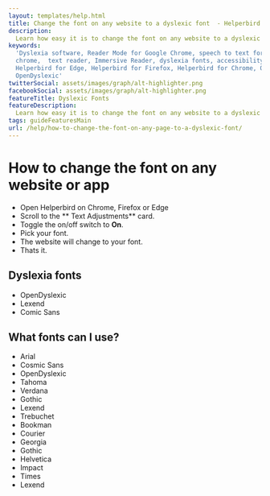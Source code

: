 ```yaml
---
layout: templates/help.html
title: Change the font on any website to a dyslexic font  - Helperbird
description:
  Learn how easy it is to change the font on any website to a dyslexic font with Helperbird.
keywords:
  'Dyslexia software, Reader Mode for Google Chrome, speech to text for chrome, Text to speech for
  chrome,  text reader, Immersive Reader, dyslexia fonts, accessibility software, dyslexia software,
  Helperbird for Edge, Helperbird for Firefox, Helperbird for Chrome, Opendyslexic for Chrome,
  OpenDyslexic'
twitterSocial: assets/images/graph/alt-highlighter.png
facebookSocial: assets/images/graph/alt-highlighter.png
featureTitle: Dyslexic Fonts
featureDescription:
  Learn how easy it is to change the font on any website to a dyslexic font with Helperbird.
tags: guideFeaturesMain
url: /help/how-to-change-the-font-on-any-page-to-a-dyslexic-font/
---
```


# How to change the font on any website or app

- Open Helperbird on Chrome, Firefox or Edge
- Scroll to the ** Text Adjustments** card.
- Toggle the on/off switch to **On**.
- Pick your font.
- The website will change to your font.
- Thats it.

## Dyslexia fonts

- OpenDyslexic
- Lexend
- Comic Sans

## What fonts can I use?

- Arial
- Cosmic Sans
- OpenDyslexic
- Tahoma
- Verdana
- Gothic
- Lexend
- Trebuchet
- Bookman
- Courier
- Georgia
- Gothic
- Helvetica
- Impact
- Times
- Lexend
